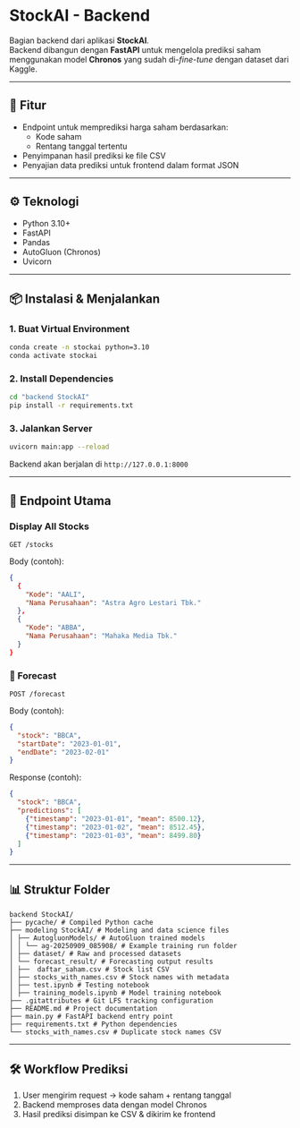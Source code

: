 # StockAI - Backend

Bagian backend dari aplikasi **StockAI**.  
Backend dibangun dengan **FastAPI** untuk mengelola prediksi saham menggunakan model **Chronos** yang sudah di-*fine-tune* dengan dataset dari Kaggle.

---

## 🚀 Fitur
- Endpoint untuk memprediksi harga saham berdasarkan:
  - Kode saham
  - Rentang tanggal tertentu
- Penyimpanan hasil prediksi ke file CSV
- Penyajian data prediksi untuk frontend dalam format JSON

---

## ⚙️ Teknologi
- Python 3.10+
- FastAPI
- Pandas
- AutoGluon (Chronos)
- Uvicorn

---

## 📦 Instalasi & Menjalankan

### 1. Buat Virtual Environment
```bash
conda create -n stockai python=3.10
conda activate stockai
```

### 2. Install Dependencies
```bash
cd "backend StockAI"
pip install -r requirements.txt
```

### 3. Jalankan Server
```bash
uvicorn main:app --reload
```

Backend akan berjalan di `http://127.0.0.1:8000`

---

## 📡 Endpoint Utama

###  Display All Stocks
```http
GET /stocks
```

Body (contoh):
```json
{
  {
    "Kode": "AALI",
    "Nama Perusahaan": "Astra Agro Lestari Tbk."
  },
  {
    "Kode": "ABBA",
    "Nama Perusahaan": "Mahaka Media Tbk."
  }
}
```

### 🔹 Forecast
```http
POST /forecast
```

Body (contoh):
```json
{
  "stock": "BBCA",
  "startDate": "2023-01-01",
  "endDate": "2023-02-01"
}
```

Response (contoh):
```json
{
  "stock": "BBCA",
  "predictions": [
    {"timestamp": "2023-01-01", "mean": 8500.12},
    {"timestamp": "2023-01-02", "mean": 8512.45},
    {"timestamp": "2023-01-03", "mean": 8499.80}
  ]
}
```

---

## 📊 Struktur Folder
```
backend StockAI/
├── pycache/ # Compiled Python cache
├── modeling StockAI/ # Modeling and data science files
│ ├── AutogluonModels/ # AutoGluon trained models
│ │ └── ag-20250909_085908/ # Example training run folder
│ ├── dataset/ # Raw and processed datasets
│ └── forecast_result/ # Forecasting output results
│ ├──  daftar_saham.csv # Stock list CSV
│ ├── stocks_with_names.csv # Stock names with metadata
│ ├── test.ipynb # Testing notebook
│ ├── training_models.ipynb # Model training notebook
├── .gitattributes # Git LFS tracking configuration
├── README.md # Project documentation
├── main.py # FastAPI backend entry point
├── requirements.txt # Python dependencies
└── stocks_with_names.csv # Duplicate stock names CSV
```

---

## 🛠️ Workflow Prediksi
1. User mengirim request → kode saham + rentang tanggal
2. Backend memproses data dengan model Chronos
3. Hasil prediksi disimpan ke CSV & dikirim ke frontend
